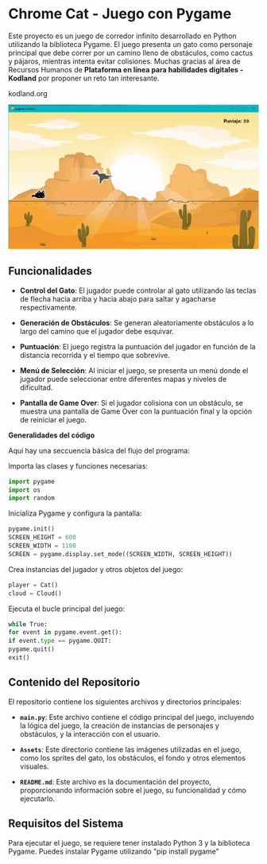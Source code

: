 # Chrome Cat - Juego con Pygame

Este proyecto es un juego de corredor infinito desarrollado en Python utilizando la biblioteca Pygame. El juego presenta un gato como personaje principal que debe correr por un camino lleno de obstáculos, como cactus y pájaros, mientras intenta evitar colisiones. Muchas gracias al área de Recursos Humanos de __Plataforma en línea para habilidades digitales - Kodland__ por proponer un reto tan interesante.

kodland.org

![Logo del proyecto](https://github.com/juan10024/Python_Tutor/blob/31637480b74d232d7acb7e7aed8ccb663c77ff3e/Screenshot_2.png)

## Funcionalidades

- **Control del Gato**: El jugador puede controlar al gato utilizando las teclas de flecha hacia arriba y hacia abajo para saltar y agacharse respectivamente.
  
- **Generación de Obstáculos**: Se generan aleatoriamente obstáculos a lo largo del camino que el jugador debe esquivar.
  
- **Puntuación**: El juego registra la puntuación del jugador en función de la distancia recorrida y el tiempo que sobrevive.
  
- **Menú de Selección**: Al iniciar el juego, se presenta un menú donde el jugador puede seleccionar entre diferentes mapas y niveles de dificultad.
  
- **Pantalla de Game Over**: Si el jugador colisiona con un obstáculo, se muestra una pantalla de Game Over con la puntuación final y la opción de reiniciar el juego.

__Generalidades del código__

Aquí hay una seccuencia básica del flujo del programa:

Importa las clases y funciones necesarias:
```python
import pygame
import os
import random
```

Inicializa Pygame y configura la pantalla:
```python
pygame.init()
SCREEN_HEIGHT = 600
SCREEN_WIDTH = 1100
SCREEN = pygame.display.set_mode((SCREEN_WIDTH, SCREEN_HEIGHT))
```

Crea instancias del jugador y otros objetos del juego:
```python
player = Cat()
cloud = Cloud()
```

Ejecuta el bucle principal del juego:
```python
while True:
for event in pygame.event.get():
if event.type == pygame.QUIT:
pygame.quit()
exit()
```

## Contenido del Repositorio

El repositorio contiene los siguientes archivos y directorios principales:

- **`main.py`**: Este archivo contiene el código principal del juego, incluyendo la lógica del juego, la creación de instancias de personajes y obstáculos, y la interacción con el usuario.

- **`Assets`**: Este directorio contiene las imágenes utilizadas en el juego, como los sprites del gato, los obstáculos, el fondo y otros elementos visuales.

- **`README.md`**: Este archivo es la documentación del proyecto, proporcionando información sobre el juego, su funcionalidad y cómo ejecutarlo.

## Requisitos del Sistema

Para ejecutar el juego, se requiere tener instalado Python 3 y la biblioteca Pygame. Puedes instalar Pygame utilizando "pip install pygame"

